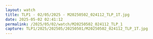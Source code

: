 ```yaml
---
layout: watch
title: TLP1 - 02/05/2025 - M20250502_024112_TLP_1T.jpg
date: 2025-05-02 02:41:12
permalink: /2025/05/02/watch/M20250502_024112_TLP_1
capture: TLP1/2025/202505/20250501/M20250502_024112_TLP_1T.jpg
---
```

